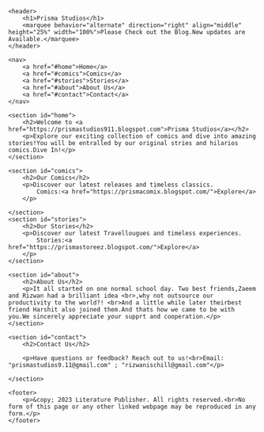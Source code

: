 <html>
<html lang="en">
<head>
    <meta charset="UTF-8">
    <meta name="viewport" content="width=device-width, initial-scale=1.0">
    <link rel="stylesheet" href="style.css">
    <script async src="https://pagead2.googlesyndication.com/pagead/js/adsbygoogle.js?client=ca-pub-2254396076335709"
     crossorigin="anonymous"></script>
</head>
<body>

    <header>
        <h1>Prisma Studios</h1>
        <marquee behavior="alternate" direction="right" align="middle" height="25%" width="100%">Please Check out the Blog.New updates are Available.</marquee>
    </header>

    <nav>
        <a href="#home">Home</a>
        <a href="#comics">Comics</a>
        <a href="#stories">Stories</a>
        <a href="#about">About Us</a>
        <a href="#contact">Contact</a>
    </nav>

    <section id="home">
        <h2>Welcome to <a href="https://prismastudios911.blogspot.com">Prisma Studios</a></h2>
        <p>Explore our exciting collection of comics and dive into amazing stories!You will be entralled by our original stries and hilarios comics.Dive In!</p>
    </section>

    <section id="comics">
        <h2>Our Comics</h2>
        <p>Discover our latest releases and timeless classics.
            Comics:<a href="https://prismacomix.blogspot.com/">Explore</a>
        </p>
        
    </section>
    <section id="stories">
        <h2>Our Stories</h2>
        <p>Discover our latest Travellougues and timeless experiences.
            Stories:<a href="https://prismastoreez.blogspot.com/">Explore</a>
        </p>
    </section>

    <section id="about">
        <h2>About Us</h2>
        <p>It all started on one normal school day. Two best friends,Zaeem and Rizwan had a brilliant idea <br>,why not outsource our productivity to the world?! <br>And a little while later theirbest friend Harshit also joined them.And thats how we came to be with you.We sincerely appreciate your supprt and cooperation.</p>
    </section>

    <section id="contact">
        <h2>Contact Us</h2>
        
        <p>Have questions or feedback? Reach out to us!<br>Email: "prismastudios9.11@gmail.com" ; "rizwanischill@gmail.com"</p>
        
    </section>

    <footer>
        <p>&copy; 2023 Literature Publisher. All rights reserved.<br>No form of this page or any other linked webpage may be reproduced in any form.</p>
    </footer>

</body>
</html>
